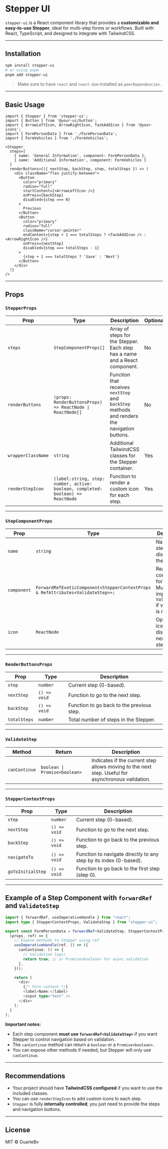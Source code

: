 # Stepper UI

`stepper-ui` is a React component library that provides a **customizable and easy-to-use Stepper**, ideal for multi-step forms or workflows. Built with React, TypeScript, and designed to integrate with TailwindCSS.

---

## Installation

```bash
npm install stepper-ui
# or using pnpm
pnpm add stepper-ui
```

> Make sure to have `react` and `react-dom` installed as `peerDependencies`.

---

## Basic Usage

```tsx
import { Stepper } from 'stepper-ui';
import { Button } from '@your-ui/button';
import { ArrowLeftIcon, ArrowRightIcon, TaskAddIcon } from '@your-icons';
import { FormPersonData } from './FormPersonData';
import { FormVehicles } from './FormVehicles';

<Stepper
  steps=[
    { name: 'General Information', component: FormPersonData },
    { name: 'Additional Information', component: FormVehicles }
  ]
  renderButtons={({ nextStep, backStep, step, totalSteps }) => (
    <div className="flex justify-between">
      <Button
        color="primary"
        radius="full"
        startContent={<ArrowLeftIcon />}
        onPress={backStep}
        disabled={step === 0}
      >
        Previous
      </Button>
      <Button
        color="primary"
        radius="full"
        className="cursor-pointer"
        endContent={step + 1 === totalSteps ? <TaskAddIcon /> : <ArrowRightIcon />}
        onPress={nextStep}
        disabled={step === totalSteps - 1}
      >
        {step + 1 === totalSteps ? 'Save' : 'Next'}
      </Button>
    </div>
  )}
/>
```

---

## Props

### `StepperProps`

| Prop               | Type                                                                             | Description                                                                                  | Optional |
| ------------------ | -------------------------------------------------------------------------------- | -------------------------------------------------------------------------------------------- | -------- |
| `steps`            | `StepComponentProps[]`                                                           | Array of steps for the Stepper. Each step has a name and a React component.                  | No       |
| `renderButtons`    | `(props: RenderButtonsProps) => ReactNode \| ReactNode[]`                        | Function that receives `nextStep` and `backStep` methods and renders the navigation buttons. | No       |
| `wrapperClassName` | `string`                                                                         | Additional TailwindCSS classes for the Stepper container.                                    | Yes      |
| `renderStepIcon`   | `(label:string, step: number, active: boolean, completed: boolean) => ReactNode` | Function to render a custom icon for each step.                                              | Yes      |

---

### `StepComponentProps`

| Prop        | Type                                                                            | Description                                                                          | Optional |
| ----------- | ------------------------------------------------------------------------------- | ------------------------------------------------------------------------------------ | -------- |
| `name`      | `string`                                                                        | Name of the step displayed in the Stepper.                                           | No       |
| `component` | `ForwardRefExoticComponent<StepperContextProps & RefAttributes<ValidateStep>>;` | React component for the step. Must implement `ValidateStep` if validation is needed. | No       |
| `icon`      | `ReactNode`                                                                     | Optional icon displayed next to the step name.                                       | Yes      |

---

### `RenderButtonsProps`

| Prop         | Type         | Description                               |
| ------------ | ------------ | ----------------------------------------- |
| `step`       | `number`     | Current step (0-based).                   |
| `nextStep`   | `() => void` | Function to go to the next step.          |
| `backStep`   | `() => void` | Function to go back to the previous step. |
| `totalSteps` | `number`     | Total number of steps in the Stepper.     |

---

### `ValidateStep`

| Method        | Return                        | Description                                                                                       |
| ------------- | ----------------------------- | ------------------------------------------------------------------------------------------------- |
| `canContinue` | `boolean \| Promise<boolean>` | Indicates if the current step allows moving to the next step. Useful for asynchronous validation. |

---

### `StepperContextProps`

| Prop              | Type         | Description                                                       |
| ----------------- | ------------ | ----------------------------------------------------------------- |
| `step`            | `number`     | Current step (0-based).                                           |
| `nextStep`        | `() => void` | Function to go to the next step.                                  |
| `backStep`        | `() => void` | Function to go back to the previous step.                         |
| `navigateTo`      | `() => void` | Function to navigate directly to any step by its index (0-based). |
| `goToInitialStep` | `() => void` | Function to go back to the first step (step 0).                   |

---

## Example of a Step Component with `forwardRef` and `ValidateStep`

```ts
import { forwardRef, useImperativeHandle } from "react";
import type { StepperContextProps, ValidateStep } from "stepper-ui";

export const FormPersonData = forwardRef<ValidateStep, StepperContextProps>(
  (props, ref) => {
    // Expose methods to Stepper using ref
    useImperativeHandle(ref, () => ({
      canContinue: () => {
        // Validation logic
        return true; // or Promise<boolean> for async validation
      },
    }));

    return (
      <div>
        {/* Form content */}
        <label>Name:</label>
        <input type="text" />
      </div>
    );
  }
);
```

**Important notes:**

- Each step component **must use `forwardRef<ValidateStep>`** if you want Stepper to control navigation based on validation.
- The `canContinue` method can return a `boolean` or a `Promise<boolean>`.
- You can expose other methods if needed, but Stepper will only use `canContinue`.

---

## Recommendations

- Your project should have **TailwindCSS configured** if you want to use the included classes.
- You can use `renderStepIcon` to add custom icons to each step.
- `Stepper` is fully **internally controlled**; you just need to provide the steps and navigation buttons.

---

## License

MIT © DuarteBv
